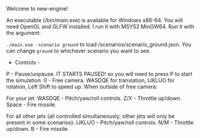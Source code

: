 Welcome to new-engine!

An executable (/bin/main.exe) is available for Windows x86-64. You will need OpenGL and GLFW installed. I run it with MSYS2 MinGW64.
Run it with the argument:

```./main.exe -scenario ground```
to load /scenarios/scenario_ground.json. You can change `ground` to whichever scenario you want to see.

- Controls -

P - Pause/unpause. IT STARTS PAUSED! so you will need to press P to start the simulation.
0 - Free camera. WASDQE for translation, IJKLUO for rotation, Left Shift to speed up.
When outside of free camera:

For your jet:
WASDQE - Pitch/yaw/roll controls.
Z/X - Throttle up/down.
Space - Fire missile.

For all other jets (all controlled simultaneously; other jets will only be present in some scenarios):
IJKLUO - Pitch/yaw/roll controls.
N/M - Throttle up/down.
B - Fire missile.
